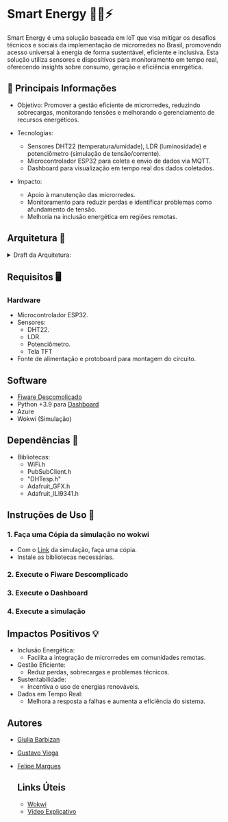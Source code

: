 # Smart Energy 🍃🧠⚡

Smart Energy é uma solução baseada em IoT que visa mitigar os desafios técnicos e sociais da implementação de microrredes no Brasil, 
promovendo acesso universal à energia de forma sustentável, eficiente e inclusiva. 
Esta solução utiliza sensores e dispositivos para monitoramento em tempo real, oferecendo insights sobre consumo, geração e eficiência energética.

## 📌 Principais Informações
- Objetivo: Promover a gestão eficiente de microrredes, reduzindo sobrecargas, monitorando tensões e melhorando o gerenciamento de recursos energéticos.
- Tecnologias:

    - Sensores DHT22 (temperatura/umidade), LDR (luminosidade) e potenciômetro (simulação de tensão/corrente).
    - Microcontrolador ESP32 para coleta e envio de dados via MQTT.
    - Dashboard para visualização em tempo real dos dados coletados.
- Impacto:
  - Apoio à manutenção das microrredes.
  - Monitoramento para reduzir perdas e identificar problemas como afundamento de tensão.
  - Melhoria na inclusão energética em regiões remotas.
 
## Arquitetura 🔨
<details>
    <summary>Draft da Arquitetura:</summary>
    <img src="Arquitetura_SmartEnergy.png"  />
  </details>

## Requisitos 🖥️
### Hardware
- Microcontrolador ESP32.
- Sensores:
    - DHT22.
    - LDR.
    - Potenciômetro.
    - Tela TFT
- Fonte de alimentação e protoboard para montagem do circuito.
## Software
- [Fiware Descomplicado](https://github.com/fabiocabrini/fiware)
- Python +3.9 para [Dashboard](dashboard.py)
- Azure
- Wokwi (Simulação)

## Dependências 📝
- Bibliotecas:
  - WiFi.h
  - PubSubClient.h
  - "DHTesp.h"
  - Adafruit_GFX.h
  - Adafruit_ILI9341.h

## Instruções de Uso 🚀
### 1. Faça uma Cópia da simulação no wokwi
- Com o [Link]() da simulação, faça uma cópia.
- Instale as bibliotecas necessárias.
### 2. Execute o Fiware Descomplicado
### 3. Execute o Dashboard
### 4. Execute a simulação

## Impactos Positivos 💡
- Inclusão Energética:
  - Facilita a integração de microrredes em comunidades remotas.
- Gestão Eficiente:
  - Reduz perdas, sobrecargas e problemas técnicos.
- Sustentabilidade:
  - Incentiva o uso de energias renováveis.
- Dados em Tempo Real:
  - Melhora a resposta a falhas e aumenta a eficiência do sistema.

## Autores
- [Giulia Barbizan](https://github.com/Giulia-Rocha)
- [Gustavo Viega](https://github.com/Vieg4)
- [Felipe Marques](https://github.com/FelipeMarquesdeOliveira)

  ## Links Úteis
  - [Wokwi]()
  - [Vídeo Explicativo]()
